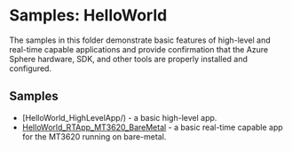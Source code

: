 # Samples: HelloWorld

The samples in this folder demonstrate basic features of high-level and real-time capable applications and provide confirmation that the Azure Sphere hardware, SDK, and other tools are properly installed and configured.

## Samples

 * [HelloWorld_HighLevelApp/) - a basic high-level app.
 * [HelloWorld_RTApp_MT3620_BareMetal](HelloWorld_RTApp_MT3620_BareMetal/) - a basic real-time capable app for the MT3620 running on bare-metal.
